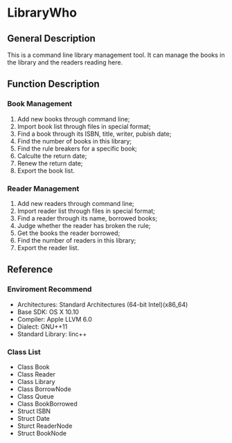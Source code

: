# LibraryWho
## General Description
This is a command line library management tool. It can manage the books in the library and the readers reading here.
## Function Description
### Book Management
1. Add new books through command line;
2. Import book list through files in special format;
3. Find a book through its ISBN, title, writer, pubish date;
4. Find the number of books in this library;
5. Find the rule breakers for a specific book;
6. Calculte the return date;
7. Renew the return date;
8. Export the book list. 

### Reader Management
1. Add new readers through command line;
2. Import reader list through files in special format;
3. Find a reader through its name, borrowed books;
4. Judge whether the reader has broken the rule;
5. Get the books the reader borrowed;
6. Find the number of readers in this library;
7. Export the reader list.

## Reference
### Enviroment Recommend
+ Architectures:    Standard Architectures (64-bit Intel)(x86_64)
+ Base SDK:         OS X 10.10
+ Compiler:         Apple LLVM 6.0
+ Dialect:          GNU++11
+ Standard Library: linc++

### Class List
+ Class Book
+ Class Reader
+ Class Library
+ Class BorrowNode
+ Class Queue
+ Class BookBorrowed
+ Struct ISBN
+ Struct Date
+ Sturct ReaderNode
+ Struct BookNode